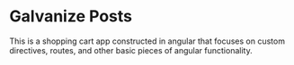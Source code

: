 # Galvanize Posts

This is a shopping cart app constructed in angular that focuses on custom directives, routes, and other basic pieces of angular functionality.  
